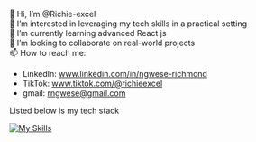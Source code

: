 👋 Hi, I’m @Richie-excel <br>
👀 I’m interested in leveraging my tech skills in a practical setting <br>
🌱 I’m currently learning advanced React js <br>
💞️ I’m looking to collaborate on real-world projects <br>
📫 How to reach me:<br>
- LinkedIn: www.linkedin.com/in/ngwese-richmond
- TikTok: www.tiktok.com/@richieexcel
- gmail: rngwese@gmail.com <br>

Listed below is my tech stack <br>

[![My Skills](https://skillicons.dev/icons?i=js,mongodb,mysql,nodejs,postgres,react,spring,tailwind,ts,django&perline=5)](https://skillicons.dev)
<!--
**Richie-excel/Richie-excel** is a ✨ _special_ ✨ repository because its `README.md` (this file) appears on your GitHub profile.

Here are some ideas to get you started:

- 🔭 I’m currently working on ...
- 🌱 I’m currently learning ...
- 👯 I’m looking to collaborate on ...
- 🤔 I’m looking for help with ...
- 💬 Ask me about ...
- 📫 How to reach me: ...
- 😄 Pronouns: ...
- ⚡ Fun fact: ...
-->
